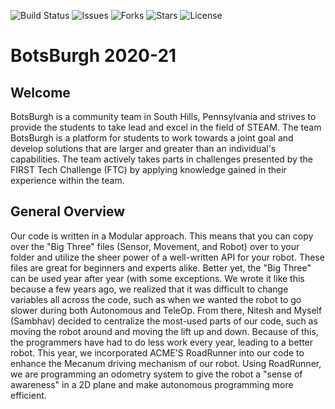 ![Build Status](https://travis-ci.com/BotsBurgh/BOTSBURGH-FTC-2020-21.svg?branch=master) ![Issues](https://img.shields.io/github/issues/botsburgh/BOTSBURGH-FTC-2020-21) ![Forks](https://img.shields.io/github/forks/botsburgh/BOTSBURGH-FTC-2020-21) ![Stars](https://img.shields.io/github/stars/botsburgh/BOTSBURGH-FTC-2020-21) ![License](https://img.shields.io/github/license/botsburgh/BOTSBURGH-FTC-2020-21)

# BotsBurgh 2020-21

## Welcome
BotsBurgh is a community team in South Hills, Pennsylvania and strives to provide the students to take lead and excel in the field of STEAM. The team BotsBurgh is a platform for students to work towards a joint goal and develop solutions that are larger and greater than an individual's capabilities. The team actively takes parts in challenges presented by the FIRST Tech Challenge (FTC) by applying knowledge gained in their experience within the team. 

## General Overview
Our code is written in a Modular approach. This means that you can copy over the "Big Three" files (Sensor, Movement, and Robot) over to your folder and utilize the sheer power of a well-written API for your robot. These files are great for beginners and experts alike. Better yet, the "Big Three" can be used year after year (with some exceptions. We wrote it like this because a few years ago, we realized that it was difficult to change variables all across the code, such as when we wanted the robot to go slower during both Autonomous and TeleOp. From there, Nitesh and Myself (Sambhav) decided to centralize the most-used parts of our code, such as moving the robot around and moving the lift up and down. Because of this, the programmers have had to do less work every year, leading to a better robot. This year, we  incorporated ACME'S RoadRunner into our code to enhance the Mecanum driving mechanism of our robot. Using RoadRunner, we are programming an odometry system to give the robot a "sense of awareness" in a 2D plane and make autonomous programming more efficient.
